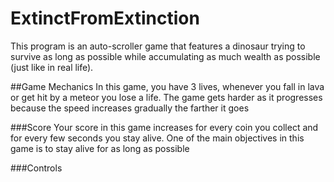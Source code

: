 # ExtinctFromExtinction

This program is an auto-scroller game that features a dinosaur trying to survive as long as possible while accumulating as much wealth as possible (just like in real life). 

##Game Mechanics
In this game, you have 3 lives, whenever you fall in lava or get hit by a meteor you lose a life. The game gets harder as it progresses because the speed increases gradually the farther it goes

###Score
Your score in this game increases for every coin you collect and for every few seconds you stay alive. One of the main objectives in this game is to stay alive for as long as possible

###Controls

